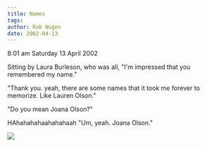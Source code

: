 ```yaml
---
title: Names
tags: 
author: Rob Nugen
date: 2002-04-13
---
```


<p class=date>8:01 am Saturday 13 April 2002</p>

<p>Sitting by Laura Burleson, who was all, "I'm impressed that you
remembered my name."</p>

<p>"Thank you.  yeah, there are some names that it took me forever to
memorize.  Like Lauren Olson."</p>

<p>"Do you mean Joana Olson?"</p>

<p>HAhahahahaahahahaah "Um, yeah.  Joana Olson."</p>

<p><img src="/images/rob/wL-ROB.gif"/></p>
